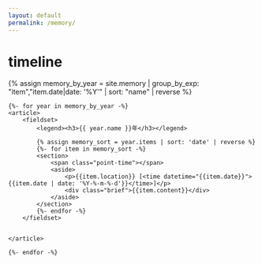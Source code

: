 ```yaml
---
layout: default
permalink: /memory/
---
```



<div class="post-container timeline_wrap">
    <h1 id="posts-label">timeline</h1>
    {% assign memory_by_year = site.memory | group_by_exp: "item","item.date|date: '%Y'" | sort: "name" | reverse %}

    {%- for year in memory_by_year -%}
    <article>
        <fieldset>
            <legend><h3>{{ year.name }}年</h3></legend>

            {% assign memory_sort = year.items | sort: 'date' | reverse %}
            {%- for item in memory_sort -%}
            <section>
                <span class="point-time"></span>
                <aside>
                    <p>{{item.location}} [<time datetime="{{item.date}}">{{item.date | date: '%Y-%-m-%-d'}}</time>]</p>
                    <div class="brief">{{item.content}}</div>
                </aside>
            </section>
            {%- endfor -%}
        </fieldset>


    </article>

    {%- endfor -%}
</div>